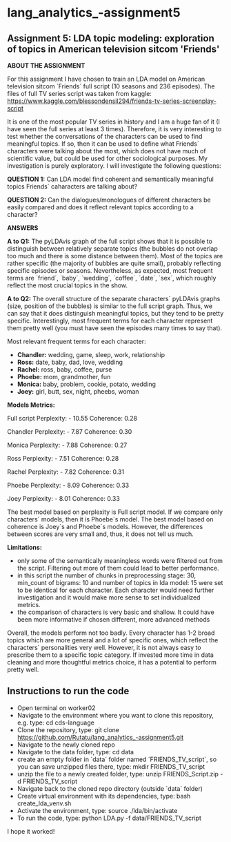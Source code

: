 # lang_analytics_-assignment5


## Assignment 5: LDA topic modeling: exploration of topics in American television sitcom 'Friends'


__ABOUT THE ASSIGNMENT__

For this assignment I have chosen to train an LDA model on American television sitcom ´Friends´ full script (10 seasons and 236 episodes). The files of full TV series script was taken from kaggle: https://www.kaggle.com/blessondensil294/friends-tv-series-screenplay-script


It is one of the  most popular TV series in history and I am a huge fan of it (I have seen the full series at least 3 times). Therefore, it is very interesting to test whether the conversations of the characters can be used to find meaningful topics. If so, then it can be used to define what Friends´ characters were talking about the most, which does not have much of scientific value, but could be used for other sociological purposes. My investigation is purely exploratory. I will investigate the following questions:

__QUESTION 1:__ Can LDA model find coherent and semantically meaningful topics Friends´ caharacters are talking about?

__QUESTION 2:__ Can the dialogues/monologues of different characters be easily compared and does it reflect relevant topics according to a character? 



__ANSWERS__

__A to Q1:__ The pyLDAvis graph of the full script shows that it is possible to distinguish between relatively separate topics (the bubbles do not overlap too much and there is some distance between them). Most of the topics are rather specific (the majority of bubbles are quite small), probably reflecting  specific episodes or seasons. Nevertheless, as expected, most frequent terms are ´friend´, ´baby´, ´wedding´, ´coffee´, ´date´, ´sex´, which roughly reflect the most crucial topics in the show.



__A to Q2:__ The overall structure of the separate characters´  pyLDAvis graphs (size, position of the bubbles) is similar to the full script graph. Thus, we can say that it does distinguish meaningful topics, but they tend to be pretty specific. Interestingly, most frequent terms for each character represent them pretty well (you must have seen the episodes many times to say that).

Most relevant frequent terms for each character:
- __Chandler:__ wedding, game, sleep, work, relationship
- __Ross:__ date, baby, dad, love, wedding
- __Rachel:__ ross, baby, coffee, purse
- __Phoebe:__ mom, grandmother, fun
- __Monica:__ baby, problem, cookie, potato, wedding
- __Joey:__ girl, butt, sex, night, pheebs, woman


__Models Metrics:__

Full script
Perplexity: - 10.55
Coherence: 0.28

Chandler
Perplexity: - 7.87
Coherence: 0.30

Monica
Perplexity: - 7.88
Coherence: 0.27

Ross
Perplexity: - 7.51
Coherence: 0.28

Rachel
Perplexity: - 7.82
Coherence: 0.31

Phoebe
Perplexity: - 8.09
Coherence: 0.33

Joey
Perplexity: - 8.01
Coherence: 0.33

The best model based on perplexity is Full script model. If we compare only characters´ models, then it is Phoebe´s model.
The best model based on coherence is Joey´s and Phoebe´s models.
However, the differences between scores are very small and, thus, it does not tell us much.

__Limitations:__
- only some of the semantically meaningless words were filtered out from the script. Filtering out more of them could lead to better performance.
- in this script the number of chunks in preprocessing stage: 30, min_count of bigrams: 10 and number of topics in lda model: 15 were set to be identical for each character. Each character would need further investigation and it would make more sense to set individualized metrics.
- the comparison of characters is very basic and shallow. It could have been more informative if chosen different, more advanced methods


Overall, the models perform not too badly. Every character has 1-2 broad topics which are more general and a lot of specific ones, which reflect the characters´ personalities very well. However, it is not always easy to prescribe them to a specific topic category. If invested more time in data cleaning and more thoughtful metrics choice, it has a potential to perform pretty well.


## Instructions to run the code


- Open terminal on worker02
- Navigate to the environment where you want to clone this repository, e.g. type: cd cds-language
- Clone the repository, type: git clone https://github.com/Rutatu/lang_analytics_-assignment5.git
- Navigate to the newly cloned repo
- Navigate to the data folder, type: cd data
- create an empty folder in ´data´ folder named ´FRIENDS_TV_script´, so you can save unzipped files there, type: mkdir FRIENDS_TV_script
- unzip the file to a newly created folder, type: unzip FRIENDS_Script.zip -d FRIENDS_TV_script
- Navigate back to the cloned repo directory (outside ´data´ folder)
- Create virtual environment with its dependencies, type: bash create_lda_venv.sh
- Activate the environment, type: source ./lda/bin/activate
- To run the code, type: python LDA.py -f data/FRIENDS_TV_script

I hope it worked!
